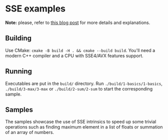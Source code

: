 # SSE examples

**Note:** please, refer to [this blog post](https://shybovycha.github.io/2017/02/21/speeding-up-algorithms-with-sse.html) for more details and explanations.

## Building

Use CMake: `cmake -B build -H . && cmake --build build`.
You'll need a modern C++ compiler and a CPU with SSE4/AVX features support.

## Running

Executables are put in the `build/` directory.
Run `./build/1-basics/1-basics`, `./build/3-max/3-max` or `./build/2-sum/2-sum` to start the corresponding sample.

## Samples

The samples showcase the use of SSE intrinsics to speed up some trivial operations such as
finding maximum element in a list of floats or summation of an array of numbers.
